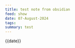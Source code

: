 ```yaml
---
title: test note from obsidian
feed: show
date: 07-August-2024
tags: 
summary: test
---
```

{{date}}